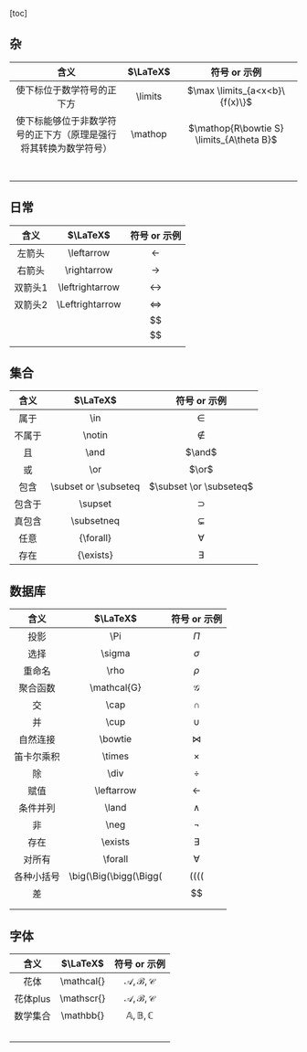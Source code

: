 [toc]

## 杂

|                             含义                             | $\LaTeX$ |               符号 or 示例                |
| :----------------------------------------------------------: | :------: | :---------------------------------------: |
|                  使下标位于数学符号的正下方                  | \limits  |      $\max \limits_{a<x<b}\{f(x)\}$       |
| 使下标能够位于非数学符号的正下方（原理是强行将其转换为数学符号） | \mathop  | $\mathop{R\bowtie S} \limits_{A\theta B}$ |
|                                                              |          |                                           |
|                                                              |          |                                           |
|                                                              |          |                                           |
|                                                              |          |                                           |
|                                                              |          |                                           |
|                                                              |          |                                           |
|                                                              |          |                                           |

## 日常

|  含义   |    $\LaTeX$     |   符号 or 示例    |
| :-----: | :-------------: | :---------------: |
| 左箭头  |   \leftarrow    |   $\leftarrow$    |
| 右箭头  |   \rightarrow   |   $\rightarrow$   |
| 双箭头1 | \leftrightarrow | $\leftrightarrow$ |
| 双箭头2 | \Leftrightarrow | $\Leftrightarrow$ |
|         |                 |        $$         |
|         |                 |        $$         |
|         |                 |                   |



## 集合

|  含义  |       $\LaTeX$       |      符号 or 示例       |
| :----: | :------------------: | :---------------------: |
|  属于  |         \in          |          $\in$          |
| 不属于 |        \notin        |        $\notin$         |
|   且   |         \and         |         $\and$          |
|   或   |         \or          |          $\or$          |
|  包含  | \subset or \subseteq | $\subset \or \subseteq$ |
| 包含于 |       \supset        |        $\supset$        |
| 真包含 |      \subsetneq      |      $\subsetneq$       |
|  任意  |      {\forall}       |       ${\forall}$       |
|  存在  |      {\exists}       |       ${\exists}$       |



## 数据库

|    含义    |        $\LaTeX$        |       符号 or 示例       |
| :--------: | :--------------------: | :----------------------: |
|    投影    |          \Pi           |          $\Pi$           |
|    选择    |         \sigma         |         $\sigma$         |
|   重命名   |          \rho          |          $\rho$          |
|  聚合函数  |      \mathcal{G}       |      $\mathcal{G}$       |
|     交     |          \cap          |          $\cap$          |
|     并     |          \cup          |          $\cup$          |
|  自然连接  |        \bowtie         |        $\bowtie$         |
| 笛卡尔乘积 |         \times         |         $\times$         |
|     除     |          \div          |          $\div$          |
|    赋值    |       \leftarrow       |       $\leftarrow$       |
|  条件并列  |         \land          |         $\land$          |
|     非     |          \neg          |          $\neg$          |
|    存在    |        \exists         |        $\exists$         |
|   对所有   |        \forall         |        $\forall$         |
| 各种小括号 | \big(\Big(\bigg(\Bigg( | $\big(\Big(\bigg(\Bigg($ |
|     差     |                        |            $$            |
|            |                        |                          |
|            |                        |                          |

## 字体

|   含义   |  $\LaTeX$  |   符号 or 示例    |
| :------: | :--------: | :---------------: |
|   花体   | \mathcal{} | $\mathcal{A,B,C}$ |
| 花体plus | \mathscr{} | $\mathscr{A,B,C}$ |
| 数学集合 | \mathbb{}  | $\mathbb{A,B,C}$  |
|          |            |                   |
|          |            |                   |
|          |            |                   |
|          |            |                   |
|          |            |                   |

